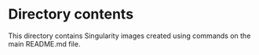 # Directory contents
This directory contains Singularity images created using commands on the main
 README.md file.
